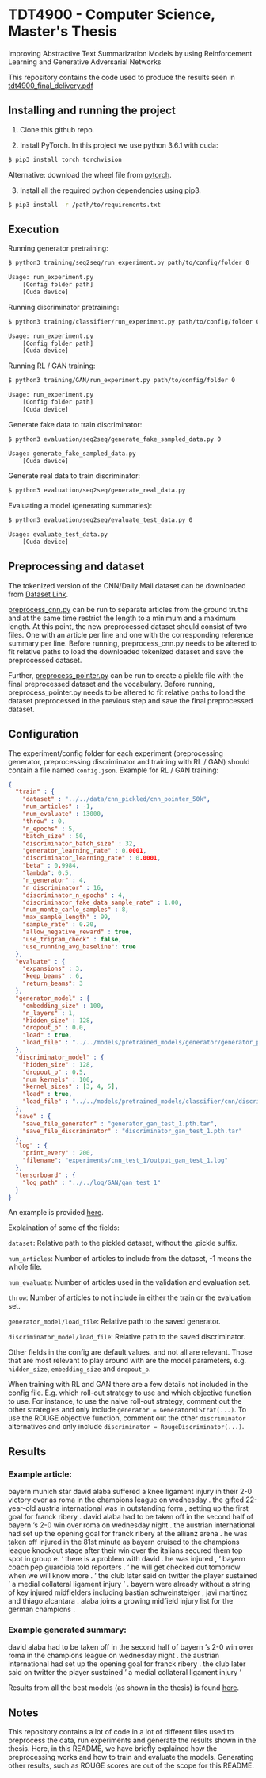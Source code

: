 # TDT4900 - Computer Science, Master's Thesis
Improving Abstractive Text Summarization Models by using Reinforcement Learning and Generative Adversarial Networks

This repository contains the code used to produce the results seen in [tdt4900_final_delivery.pdf](tdt4900_final_delivery.pdf)

## Installing and running the project

1. Clone this github repo.

2. Install PyTorch. In this project we use python 3.6.1 with cuda:

```sh
$ pip3 install torch torchvision
```
Alternative: download the wheel file from [pytorch](http://pytorch.org).

3. Install all the required python dependencies using pip3.

```sh
$ pip3 install -r /path/to/requirements.txt
```

## Execution

Running generator pretraining:
```sh
$ python3 training/seq2seq/run_experiment.py path/to/config/folder 0
```

```sh
Usage: run_experiment.py
 	[Config folder path]
	[Cuda device]
```

Running discriminator pretraining:
```sh
$ python3 training/classifier/run_experiment.py path/to/config/folder 0
```

```sh
Usage: run_experiment.py
 	[Config folder path]
	[Cuda device]
```

Running RL / GAN training:
```sh
$ python3 training/GAN/run_experiment.py path/to/config/folder 0
```

```sh
Usage: run_experiment.py
 	[Config folder path]
	[Cuda device]
```

Generate fake data to train discriminator:
```sh
$ python3 evaluation/seq2seq/generate_fake_sampled_data.py 0
```

```sh
Usage: generate_fake_sampled_data.py
	[Cuda device]
```

Generate real data to train discriminator:
```sh
$ python3 evaluation/seq2seq/generate_real_data.py
```

Evaluating a model (generating summaries):
```sh
$ python3 evaluation/seq2seq/evaluate_test_data.py 0
```

```sh
Usage: evaluate_test_data.py
	[Cuda device]
```

## Preprocessing and dataset

The tokenized version of the CNN/Daily Mail dataset can be downloaded from [Dataset Link](https://github.com/JafferWilson/Process-Data-of-CNN-DailyMail).

[preprocess_cnn.py](preprocess/preprocess_cnn.py) can be run to separate articles from the ground truths and at the same time restrict the length to a minimum and a maximum length. At this point, the new preprocessed dataset should consist of two files. One with an article per line and one with the corresponding reference summary per line.  Before running, preprocess_cnn.py needs to be altered to fit relative paths to load the downloaded tokenized dataset and save the preprocessed dataset.

Further, [preprocess_pointer.py](preprocess/preprocess_pointer.py) can be run to create a pickle file with the final preprocessed dataset and the vocabulary.  Before running, preprocess_pointer.py needs to be altered to fit relative paths to load the dataset preprocessed in the previous step and save the final preprocessed dataset.

## Configuration

The experiment/config folder for each experiment (preprocessing generator, preprocessing discriminator and training with RL / GAN) should contain a file named `config.json`. Example for RL / GAN training:

```json
{
  "train" : {
    "dataset" : "../../data/cnn_pickled/cnn_pointer_50k",
    "num_articles" : -1,
    "num_evaluate" : 13000,
    "throw" : 0,
    "n_epochs" : 5,
    "batch_size" : 50,
    "discriminator_batch_size" : 32,
    "generator_learning_rate" : 0.0001,
    "discriminator_learning_rate" : 0.0001,
    "beta" : 0.9984,
    "lambda": 0.5,
    "n_generator" : 4,
    "n_discriminator" : 16,
    "discriminator_n_epochs" : 4,
    "discriminator_fake_data_sample_rate" : 1.00,
    "num_monte_carlo_samples" : 8,
    "max_sample_length" : 99,
    "sample_rate" : 0.20,
    "allow_negative_reward" : true,
    "use_trigram_check" : false,
    "use_running_avg_baseline": true
  },
  "evaluate" : {
    "expansions" : 3,
    "keep_beams" : 6,
    "return_beams": 3
  },
  "generator_model" : {
    "embedding_size" : 100,
    "n_layers" : 1,
    "hidden_size" : 128,
    "dropout_p" : 0.0,
    "load" : true,
    "load_file" : "../../models/pretrained_models/generator/generator_pretrained_epoch13.pth.tar"
  },
  "discriminator_model" : {
    "hidden_size" : 128,
    "dropout_p" : 0.5,
    "num_kernels" : 100,
    "kernel_sizes" : [3, 4, 5],
    "load" : true,
    "load_file" : "../../models/pretrained_models/classifier/cnn/discriminator_pretrained_epoch50.pth.tar"
  },
  "save" : {
    "save_file_generator" : "generator_gan_test_1.pth.tar",
    "save_file_discriminator" : "discriminator_gan_test_1.pth.tar"
  },
  "log" : {
    "print_every" : 200,
    "filename": "experiments/cnn_test_1/output_gan_test_1.log"
  },
  "tensorboard" : {
    "log_path" : "../../log/GAN/gan_test_1"
  }
}

```

An example is provided [here](training/GAN/experiments/cnn_test_1/config.json).

Explaination of some of the fields:

`dataset`: Relative path to the pickled dataset, without the .pickle suffix.

`num_articles`: Number of articles to include from the dataset, -1 means the whole file.

`num_evaluate`: Number of articles used in the validation and evaluation set.

`throw`: Number of articles to not include in either the train or the evaluation set.

`generator_model/load_file`: Relative path to the saved generator.

`discriminator_model/load_file`: Relative path to the saved discriminator.

Other fields in the config are default values, and not all are relevant. Those that are most relevant to play around with are the model parameters, e.g. `hidden_size`, `embedding_size` and `dropout_p`.


When training with RL and GAN there are a few details not included in the config file. E.g. which roll-out strategy to use and which objective function to use. For instance, to use the naive roll-out strategy, comment out the other strategies and only include `generator = GeneratorRlStrat(...)`. To use the ROUGE objective function, comment out the other `discriminator` alternatives and only include `discriminator = RougeDiscriminator(...)`.


## Results

### Example article:

bayern munich star david alaba suffered a knee ligament injury in their 2-0 victory over as roma in the champions league on wednesday . the gifted 22-year-old austria international was in outstanding form , setting up the first goal for franck ribery . david alaba had to be taken off in the second half of bayern ’s 2-0 win over roma on wednesday night . the austrian international had set up the opening goal for franck ribery at the allianz arena . he was taken off injured in the 81st minute as bayern cruised to the champions league knockout stage after their win over the italians secured them top spot in group e. ‘ there is a problem with david . he was injured , ’ bayern coach pep guardiola told reporters . ‘ he will get checked out tomorrow when we will know more . ’ the club later said on twitter the player sustained ’ a medial collateral ligament injury ’ . bayern were already without a string of key injured midfielders including bastian schweinsteiger , javi martinez and thiago alcantara . alaba joins a growing midfield injury list for the german champions .

### Example generated summary:

david alaba had to be taken off in the second half of bayern ’s 2-0 win over roma in the champions league on wednesday night . the austrian international had set up the opening goal for franck ribery . the club later said on twitter the player sustained ’ a medial collateral ligament injury ’

Results from all the best models (as shown in the thesis) is found [here](results).

## Notes

This repository contains a lot of code in a lot of different files used to preprocess the data, run experiments and generate the results shown in the thesis. Here, in this README, we have briefly explained how the preprocessing works and how to train and evaluate the models. Generating other results, such as ROUGE scores are out of the scope for this README.
